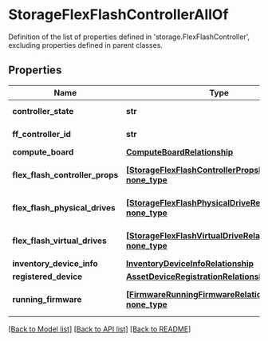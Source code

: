 # StorageFlexFlashControllerAllOf

Definition of the list of properties defined in 'storage.FlexFlashController', excluding properties defined in parent classes.
## Properties
Name | Type | Description | Notes
------------ | ------------- | ------------- | -------------
**controller_state** | **str** | State of the Flex Flash Storage Controller. | [optional] [readonly] 
**ff_controller_id** | **str** | Identifier for the Flex Flash Storage Controller. | [optional] [readonly] 
**compute_board** | [**ComputeBoardRelationship**](ComputeBoardRelationship.md) |  | [optional] 
**flex_flash_controller_props** | [**[StorageFlexFlashControllerPropsRelationship], none_type**](StorageFlexFlashControllerPropsRelationship.md) | An array of relationships to storageFlexFlashControllerProps resources. | [optional] [readonly] 
**flex_flash_physical_drives** | [**[StorageFlexFlashPhysicalDriveRelationship], none_type**](StorageFlexFlashPhysicalDriveRelationship.md) | An array of relationships to storageFlexFlashPhysicalDrive resources. | [optional] [readonly] 
**flex_flash_virtual_drives** | [**[StorageFlexFlashVirtualDriveRelationship], none_type**](StorageFlexFlashVirtualDriveRelationship.md) | An array of relationships to storageFlexFlashVirtualDrive resources. | [optional] [readonly] 
**inventory_device_info** | [**InventoryDeviceInfoRelationship**](InventoryDeviceInfoRelationship.md) |  | [optional] 
**registered_device** | [**AssetDeviceRegistrationRelationship**](AssetDeviceRegistrationRelationship.md) |  | [optional] 
**running_firmware** | [**[FirmwareRunningFirmwareRelationship], none_type**](FirmwareRunningFirmwareRelationship.md) | An array of relationships to firmwareRunningFirmware resources. | [optional] [readonly] 

[[Back to Model list]](../README.md#documentation-for-models) [[Back to API list]](../README.md#documentation-for-api-endpoints) [[Back to README]](../README.md)


